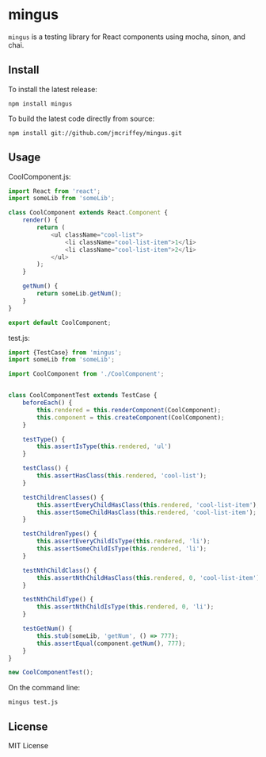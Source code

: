 # mingus

`mingus` is a testing library for React components using mocha, sinon, and chai.

## Install

To install the latest release:
```shell
npm install mingus
```

To build the latest code directly from source:
```shell
npm install git://github.com/jmcriffey/mingus.git
```

## Usage

CoolComponent.js:
```js
import React from 'react';
import someLib from 'someLib';

class CoolComponent extends React.Component {
    render() {
        return (
            <ul className="cool-list">
                <li className="cool-list-item">1</li>
                <li className="cool-list-item">2</li>
            </ul>
        );
    }

    getNum() {
        return someLib.getNum();
    }
}

export default CoolComponent;
```

test.js:
```js
import {TestCase} from 'mingus';
import someLib from 'someLib';

import CoolComponent from './CoolComponent';


class CoolComponentTest extends TestCase {
    beforeEach() {
        this.rendered = this.renderComponent(CoolComponent);
        this.component = this.createComponent(CoolComponent);
    }

    testType() {
        this.assertIsType(this.rendered, 'ul')
    }

    testClass() {
        this.assertHasClass(this.rendered, 'cool-list');
    }

    testChildrenClasses() {
        this.assertEveryChildHasClass(this.rendered, 'cool-list-item');
        this.assertSomeChildHasClass(this.rendered, 'cool-list-item');
    }

    testChildrenTypes() {
        this.assertEveryChildIsType(this.rendered, 'li');
        this.assertSomeChildIsType(this.rendered, 'li');
    }

    testNthChildClass() {
        this.assertNthChildHasClass(this.rendered, 0, 'cool-list-item');
    }

    testNthChildType() {
        this.assertNthChildIsType(this.rendered, 0, 'li');
    }

    testGetNum() {
        this.stub(someLib, 'getNum', () => 777);
        this.assertEqual(component.getNum(), 777);
    }
}

new CoolComponentTest();
```

On the command line:
```shell
mingus test.js
```

## License

MIT License
